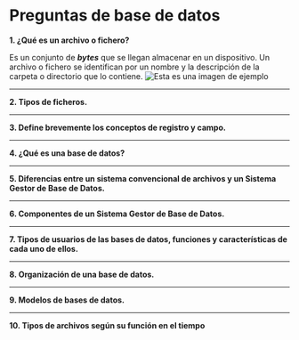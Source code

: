 # Preguntas de base de datos

**1. ¿Qué es un archivo o fichero?**

Es un conjunto de ***bytes*** que se llegan almacenar en un dispositivo. Un archivo o fichero se identifican por un nombre y la descripción de la carpeta o directorio que lo contiene.
![Esta es una imagen de ejemplo](https://concepto.de/wp-content/uploads/2018/04/archivos-informaticos-min-e1523384607327.jpg)
___
**2. Tipos de ficheros.**
___
**3. Define brevemente los conceptos de registro y campo.**
___
**4. ¿Qué es una base de datos?**
___
**5. Diferencias entre un sistema convencional de archivos y un Sistema Gestor de Base de Datos.**
___
**6. Componentes de un Sistema Gestor de Base de Datos.**
___
**7. Tipos de usuarios de las bases de datos, funciones y características de cada uno de ellos.**
___
**8. Organización de una base de datos.**
___
**9. Modelos de bases de datos.**
___
**10. Tipos de archivos según su función en el tiempo**
